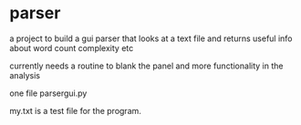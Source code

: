 # parser
a project to build a  gui parser that looks at a text file and returns useful info about word count complexity etc

currently needs a routine to blank the panel
and more functionality in the analysis

one file parsergui.py 

my.txt is a test file for the program.


